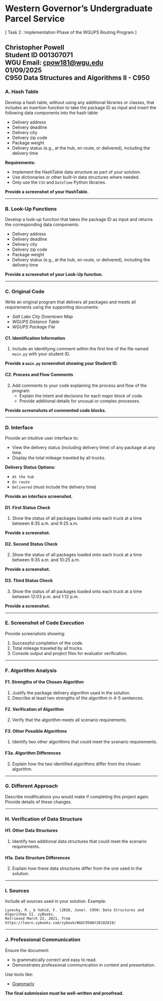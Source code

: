 # Western Governor’s Undergraduate Parcel Service

[ Task 2 : Implementation Phase of the WGUPS Routing Program ]

Christopher Powell  
Student ID 001307071  
WGU Email: cpow181@wgu.edu  
01/09/2025  
C950 Data Structures and Algorithms II - C950
---
### A. Hash Table

Develop a hash table, without using any additional libraries or classes, that includes an insertion function to take the package ID as input and insert the following data components into the hash table:

- Delivery address
- Delivery deadline
- Delivery city
- Delivery zip code
- Package weight
- Delivery status (e.g., at the hub, en route, or delivered), including the delivery time

**Requirements:**
- Implement the HashTable data structure as part of your solution.
- Use dictionaries or other built-in data structures where needed.
- Only use the `CSV` and `DateTime` Python libraries.

**Provide a screenshot of your HashTable.**

---

### B. Look-Up Functions

Develop a look-up function that takes the package ID as input and returns the corresponding data components:

- Delivery address
- Delivery deadline
- Delivery city
- Delivery zip code
- Package weight
- Delivery status (e.g., at the hub, en route, or delivered), including the delivery time

**Provide a screenshot of your Look-Up function.**

---

### C. Original Code

Write an original program that delivers all packages and meets all requirements using the supporting documents:
- *Salt Lake City Downtown Map*
- *WGUPS Distance Table*
- *WGUPS Package File*

#### C1. Identification Information

1. Include an identifying comment within the first line of the file named `main.py` with your student ID.

**Provide a `main.py` screenshot showing your Student ID.**

#### C2. Process and Flow Comments

2. Add comments to your code explaining the process and flow of the program.
   - Explain the intent and decisions for each major block of code.
   - Provide additional details for unusual or complex processes.

**Provide screenshots of commented code blocks.**

---

### D. Interface

Provide an intuitive user interface to:

- View the delivery status (including delivery time) of any package at any time.
- Display the total mileage traveled by all trucks.

**Delivery Status Options:**
- `At the hub`
- `En route`
- `Delivered` (must include the delivery time)

**Provide an interface screenshot.**

#### D1. First Status Check

1. Show the status of all packages loaded onto each truck at a time between 8:35 a.m. and 9:25 a.m.

**Provide a screenshot.**

#### D2. Second Status Check

2. Show the status of all packages loaded onto each truck at a time between 9:35 a.m. and 10:25 a.m.

**Provide a screenshot.**

#### D3. Third Status Check

3. Show the status of all packages loaded onto each truck at a time between 12:03 p.m. and 1:12 p.m.

**Provide a screenshot.**

---

### E. Screenshot of Code Execution

Provide screenshots showing:

1. Successful completion of the code.
2. Total mileage traveled by all trucks.
3. Console output and project files for evaluator verification.

---

### F. Algorithm Analysis

#### F1. Strengths of the Chosen Algorithm

1. Justify the package delivery algorithm used in the solution.
2. Describe at least two strengths of the algorithm in 4-5 sentences.

#### F2. Verification of Algorithm

2. Verify that the algorithm meets all scenario requirements.

#### F3. Other Possible Algorithms

1. Identify two other algorithms that could meet the scenario requirements.

#### F3a. Algorithm Differences

2. Explain how the two identified algorithms differ from the chosen algorithm.

---

### G. Different Approach

Describe modifications you would make if completing this project again. Provide details of these changes.

---

### H. Verification of Data Structure

#### H1. Other Data Structures

1. Identify two additional data structures that could meet the scenario requirements.

#### H1a. Data Structure Differences

2. Explain how these data structures differ from the one used in the solution.

---

### I. Sources

Include all sources used in your solution. Example:

```
Lysecky, R., & Vahid, F. (2018, June). C950: Data Structures and Algorithms II. zyBooks.
Retrieved March 22, 2021, from https://learn.zybooks.com/zybook/WGUC950AY20182019/
```

---

### J. Professional Communication

Ensure the document:
- Is grammatically correct and easy to read.
- Demonstrates professional communication in content and presentation.

Use tools like:
- [Grammarly](https://www.grammarly.com)

**The final submission must be well-written and proofread.**

